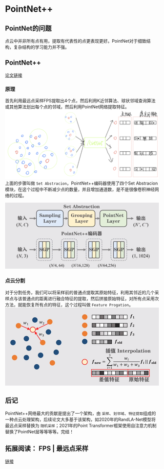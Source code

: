 # PointNet++

## PointNet的问题

点云中并非所有点有用，提取有代表性的点更表现更好。PointNet对于细致结构，复杂结构的学习能力并不强。

## PointNet++

[论文链接](https://arxiv.org/pdf/1706.02413.pdf)

### 原理

首先利用最远点采样FPS提取出4个点，然后利用K近邻算法、球状邻域查询算法或其他算法划出每个点的邻域，然后利用PointNet网络提取特征。
![](./images/++1.png)
上面的步骤叫做 `Set Abstracion`，PointNet++编码器使用了四个Set Abstracion模块，在这个过程中不断减少点的数量，并且增加通道数，是不是很像卷积神经网络的过程。  

![](images/++2.png)

### 点云分割

对于分割任务，我们可以将采样前的普通点提取其原始特征，利用其邻近的几个采样点与该普通点的距离进行融合特征的提取，然后拼接原始特征，对所有点采用次方法，就能恢复所有点的特征，这个过程叫做 `Feature Progation`。
![](./images/++3.png)

## 后记

PointNet++网络最大的贡献是提出了一个架构，由 `采样`、`划邻域`、`特征提取`组成的一种点云处理架构，后续论文大多基于该架构，如2020年的RandLA-Net模型将最远点采样替换为 `随机采样`；2021年的Point Transformer框架使用自注意力机制替换了PointNet层等等等等。完结！

## 拓展阅读： FPS | 最远点采样

[链接](./FPS.md)
